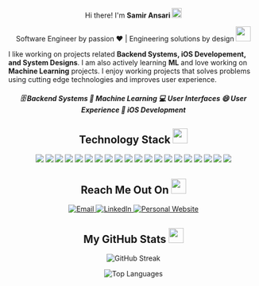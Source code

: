 <p align="center">Hi there! I'm <b>Samir Ansari </b><img src="https://media.giphy.com/media/hvRJCLFzcasrR4ia7z/giphy.gif" width="20"></p>
<p align="center">
  Software Engineer by passion ❤️ | Engineering solutions by design <img src="https://media4.giphy.com/media/v1.Y2lkPTc5MGI3NjExampwcmNrMWRndzlzN3VkcG5hNmFqbGFlMGhkdXlmam9oYjk2c2J0NyZlcD12MV9pbnRlcm5hbF9naWZfYnlfaWQmY3Q9Zw/povenlBAIz14s/giphy.gif" width="30">
</p>
I like working on projects related <b>Backend Systems, iOS Developement, and System Designs</b>. I am also actively learning <b>ML</b> and love working on <b>Machine Learning</b> projects. I enjoy working projects that solves problems using cutting edge technologies and improves user experience. 
    <h5 align="center">🗄️ Backend Systems 🤖 Machine Learning  💻 User Interfaces  😄 User Experience 📱 iOS Development</h5>

<h2 align="center">Technology Stack <img src="./images/laptop.gif" width="30"></h2>

<p align="center">
  <!-- Programming Languages -->
  <img src="https://img.shields.io/badge/-Python-black?style=flat-square&logo=python"/>
  <img src="https://img.shields.io/badge/-Swift-orange?style=flat-square&logo=swift"/>
  <img src="https://img.shields.io/badge/-TypeScript-blue?style=flat-square&logo=typescript"/>
  <img src="https://img.shields.io/badge/-Java-black?style=flat-square&logo=java"/>
  <img src="https://img.shields.io/badge/-JavaScript-black?style=flat-square&logo=javascript"/>
  <img src="https://img.shields.io/badge/-Kotlin-purple?style=flat-square&logo=kotlin"/>
  <img src="https://img.shields.io/badge/-Go-00ADD8?style=flat-square&logo=go"/>

  <!-- Development & Frameworks -->
  <img src="https://img.shields.io/badge/-React-black?style=flat-square&logo=react"/>
  <img src="https://img.shields.io/badge/-Next.js-black?style=flat-square&logo=next.js"/>
  <img src="https://img.shields.io/badge/-Node.js-black?style=flat-square&logo=node.js"/>
  <img src="https://img.shields.io/badge/-Express.js-gray?style=flat-square&logo=express"/>
  <img src="https://img.shields.io/badge/-Angular-red?style=flat-square&logo=angular"/>
  <img src="https://img.shields.io/badge/-Tailwind%20CSS-38B2AC?style=flat-square&logo=tailwind-css"/>
  <img src="https://img.shields.io/badge/-Framer%20Motion-black?style=flat-square&logo=framer"/>

  <!-- Infrastructure & Tools -->
  <img src="https://img.shields.io/badge/-MongoDB-black?style=flat-square&logo=mongodb"/>
  <img src="https://img.shields.io/badge/-PostgreSQL-black?style=flat-square&logo=postgresql"/>
  <img src="https://img.shields.io/badge/-Google%20Cloud-black?style=flat-square&logo=google-cloud"/>
  <img src="https://img.shields.io/badge/-Docker-black?style=flat-square&logo=docker"/>
  <img src="https://img.shields.io/badge/-Git-black?style=flat-square&logo=git"/>
  <img src="https://img.shields.io/badge/-Linux-black?style=flat-square&logo=linux"/>
</p>



<h2 align="center">Reach Me Out On <img src="https://media0.giphy.com/media/jqNPzdTTxQfOgOqpO4/source.gif" width="30"></h2>

<p align="center">
  <a href="mailto:samiransari.me@gmail.com">
    <img src="https://img.shields.io/badge/samir--ansarii-green?style=flat-square&logo=Gmail&logoColor=white" alt="Email"/>
  </a>
  <a href="https://www.linkedin.com/in/samiransarii/">
    <img src="https://img.shields.io/badge/samir--ansarii-blue?style=flat-square&logo=Linkedin&logoColor=white" alt="LinkedIn"/>
  </a>
  <a href="https://www.samiransari.com/">
    <img src="https://img.shields.io/badge/samir--ansarii-green?style=flat-square&logo=internet-explorer&logoColor=white" alt="Personal Website"/>
  </a>
</p>

<h2 align="center">My GitHub Stats <img src="https://media.giphy.com/media/VgCDAzcKvsR6OM0uWg/giphy.gif" width="30"></h2>

<p align="center">
  <img src="https://github-readme-streak-stats.herokuapp.com/?user=samiransarii&show_icons=true&locale=en&layout=compact&theme=radical&line_height=0" alt="GitHub Streak"/>
</p>

<p align="center">
  <img src="https://github-readme-stats.vercel.app/api/top-langs/?username=samiransarii&hide=html,css,shaderlab,basic,jupyter%20notebook,hlsl&theme=radical" alt="Top Languages"/>
</p>
